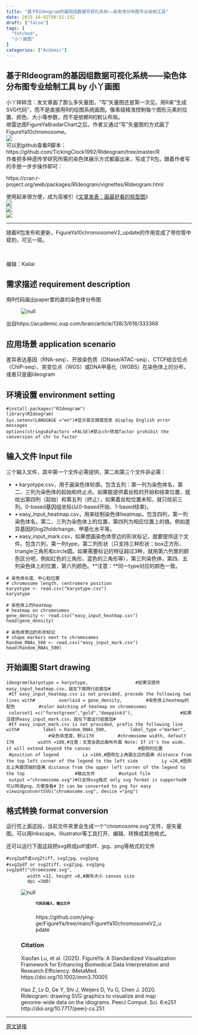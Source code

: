 ```yaml
---
title: "基于RIdeogram的基因组数据可视化系统——染色体分布图专业绘制工具"
date: 2025-10-02T08:51:13Z
draft: ["false"]
tags: [
  "fetched",
  "小丫画图"
]
categories: ["Acdemic"]
---
```

基于RIdeogram的基因组数据可视化系统——染色体分布图专业绘制工具 by 小丫画图
------
<div><section data-pm-slice="2 2 []"><span leaf="">小丫碎碎念：发文章画了那么多矢量图，“写”矢量图还是第一次见。用R来“生成SVG代码”，而不是直接用R的绘图系统画图。<span textstyle="">像素级精准</span>控制每个图形元素的位置、颜色、大小等参数，而不是依赖R的默认布局。</span></section><section><span leaf="">继</span><span leaf="" data-pm-slice='1 1 ["para",{"tagName":"section","attributes":{},"namespaceURI":"http://www.w3.org/1999/xhtml"}]'>雷达图</span><span leaf="">FigureYa8radarChart之后，作者又通过“写”矢量图的方式画了</span><span leaf="">FigureYa10chromosome。</span></section><section nodeleaf=""><img data-imgfileid="100002743" data-ratio="0.950925925925926" data-s="300,640" data-src="https://mmbiz.qpic.cn/sz_mmbiz_png/fTGTY7BwuzcKrYmQYvUSLicDwuX5OL58ga1picibThN1Iy96c2MibN5YKXQb2tAXgiaORzZNPSHuajEuWqrH81fY1uw/640?wx_fmt=png&amp;from=appmsg" data-type="png" data-w="1080" type="block" src="https://mmbiz.qpic.cn/sz_mmbiz_png/fTGTY7BwuzcKrYmQYvUSLicDwuX5OL58ga1picibThN1Iy96c2MibN5YKXQb2tAXgiaORzZNPSHuajEuWqrH81fY1uw/640?wx_fmt=png&amp;from=appmsg"></section><section><span leaf="">可以到github查看</span><span leaf="" data-pm-slice='1 1 ["para",{"tagName":"section","attributes":{},"namespaceURI":"http://www.w3.org/1999/xhtml"}]'>R脚本：</span><span leaf=""><br></span></section><section><span leaf="">https://github.com/TickingClock1992/RIdeogram/tree/master/R</span></section><section><span leaf="">作者把多种遗传学研究所需的染色体展示方式都画出来，写成了R包，跟着作者写的手册一步步操作即可：</span><span leaf="" data-pm-slice='1 1 ["para",null]'><br></span></section><p><span leaf="">https://cran.r-project.org/web/packages/RIdeogram/vignettes/RIdeogram.html</span></p><section><span leaf="" data-pm-slice='1 1 ["para",null]'>使用起来很方便，成为高被引</span><span leaf="" data-pm-slice='1 1 ["para",{"tagName":"section","attributes":{},"namespaceURI":"http://www.w3.org/1999/xhtml"}]'>《<a target="_blank" href="https://mp.weixin.qq.com/s?__biz=MzI5NjUyNzkxMg==&amp;mid=2247488569&amp;idx=1&amp;sn=0a283cae353ad0ef22524ed385e0a56e&amp;scene=21#wechat_redirect" textvalue="文章发表：画最好看的核型图" data-itemshowtype="0" linktype="text" data-linktype="2">文章发表：画最好看的核型图</a>》</span></section><section nodeleaf=""><img data-imgfileid="100002744" data-ratio="0.6851851851851852" data-s="300,640" data-src="https://mmbiz.qpic.cn/sz_mmbiz_png/fTGTY7BwuzcKrYmQYvUSLicDwuX5OL58gKIAbpq5aECzCkmjXnJNXPBEN0YZq2Jv0OoXDO7wS8bqb7PUTj61lSA/640?wx_fmt=png&amp;from=appmsg" data-type="png" data-w="1080" type="block" src="https://mmbiz.qpic.cn/sz_mmbiz_png/fTGTY7BwuzcKrYmQYvUSLicDwuX5OL58gKIAbpq5aECzCkmjXnJNXPBEN0YZq2Jv0OoXDO7wS8bqb7PUTj61lSA/640?wx_fmt=png&amp;from=appmsg"></section><section nodeleaf=""><img data-imgfileid="100002741" data-ratio="0.31296296296296294" data-s="300,640" data-src="https://mmbiz.qpic.cn/sz_mmbiz_png/fTGTY7BwuzcKrYmQYvUSLicDwuX5OL58gIphps9KPahupU2ickibFAiaicQ9prZQMeice50pR67SFcGwVwCcwKuGliaicQ/640?wx_fmt=png&amp;from=appmsg" data-type="png" data-w="1080" type="block" src="https://mmbiz.qpic.cn/sz_mmbiz_png/fTGTY7BwuzcKrYmQYvUSLicDwuX5OL58gIphps9KPahupU2ickibFAiaicQ9prZQMeice50pR67SFcGwVwCcwKuGliaicQ/640?wx_fmt=png&amp;from=appmsg"></section><section nodeleaf=""><img data-imgfileid="100002742" data-ratio="0.6824074074074075" data-s="300,640" data-src="https://mmbiz.qpic.cn/sz_mmbiz_png/fTGTY7BwuzcKrYmQYvUSLicDwuX5OL58ggx2NsSHiakEDuX6mf414QPCL3RnjvvrZhBoNMjAGyhPHwXJZmqnJtLA/640?wx_fmt=png&amp;from=appmsg" data-type="png" data-w="1080" type="block" src="https://mmbiz.qpic.cn/sz_mmbiz_png/fTGTY7BwuzcKrYmQYvUSLicDwuX5OL58ggx2NsSHiakEDuX6mf414QPCL3RnjvvrZhBoNMjAGyhPHwXJZmqnJtLA/640?wx_fmt=png&amp;from=appmsg"></section><hr><section><p><span leaf="">随着R包发布和更新，FigureYa10chromosomeV2_update的作用变成了带你管中窥豹，可见一斑。</span></p><p><span leaf=""><br></span></p><section><span leaf="">编辑：Kailai</span></section><h2 data-heading="true"><span leaf="">需求描述 requirement description</span></h2><p><span leaf="">用R代码画出paper里的直的染色体分布图</span></p><figure><span leaf=""><img data-imgfileid="100002446" data-ratio="0.7060931899641577" data-src="https://mmbiz.qpic.cn/sz_mmbiz_png/fTGTY7BwuzenYzFiclnaeJiaESqbzQZ0VFvpZkh49qZCnFZX7DPsZGKThmc04CjCWbn3eC9D13DdEA5CGadRYiaibQ/640?wx_fmt=png&amp;from=appmsg" data-type="png" data-w="837" title="null" src="https://mmbiz.qpic.cn/sz_mmbiz_png/fTGTY7BwuzenYzFiclnaeJiaESqbzQZ0VFvpZkh49qZCnFZX7DPsZGKThmc04CjCWbn3eC9D13DdEA5CGadRYiaibQ/640?wx_fmt=png&amp;from=appmsg"></span><figcaption></figcaption></figure><p><span leaf="">出自https://academic.oup.com/brain/article/138/3/616/333368</span></p><h2 data-heading="true"><span leaf="">应用场景 application scenario</span></h2><p><span leaf="">差异表达基因（RNA-seq）、开放染色质（DNase/ATAC-seq）、CTCF结合位点（ChIP-seq）、突变位点（WGS）或DNA甲基化（WGBS）在染色体上的分布，或者只是画Ideogram</span></p><h2 data-heading="true"><span leaf="">环境设置 environment setting</span></h2><pre><span hidden=""><svg xmlns="http://www.w3.org/2000/svg" version="1.1" x="0px" y="0px" width="45px" height="13px" viewbox="0 0 450 130"><ellipse cx="50" cy="65" rx="50" ry="52" stroke="rgb(220,60,54)" stroke-width="2" fill="rgb(237,108,96)"></ellipse><ellipse cx="225" cy="65" rx="50" ry="52" stroke="rgb(218,151,33)" stroke-width="2" fill="rgb(247,193,81)"></ellipse><ellipse cx="400" cy="65" rx="50" ry="52" stroke="rgb(27,161,37)" stroke-width="2" fill="rgb(100,200,86)"></ellipse></svg></span><code><span><span leaf=""><a topic-id="mg8xrron-tu800k" data-topic="1">#install</a>.packages("RIdeogram")</span></span><span leaf=""><br></span><span leaf="">library</span><span><span leaf="">(</span></span><span leaf="">RIdeogram</span><span><span leaf="">)</span></span><span leaf=""><br></span><span leaf="">Sys.setenv</span><span><span leaf="">(</span></span><span leaf="">LANGUAGE </span><span><span leaf="">=</span></span><span><span leaf="">"en"</span></span><span><span leaf="">)</span></span><span><span leaf=""><a topic-id="mg8xrroo-bnuk34" data-topic="1">#显示英文报错信息</a> display English error messages</span></span><span leaf=""><br></span><span leaf="">options</span><span><span leaf="">(</span></span><span leaf="">stringsAsFactors </span><span><span leaf="">=</span></span><span><span leaf="">FALSE</span></span><span><span leaf="">)</span></span><span><span leaf=""><a topic-id="mg8xrroo-p2kajl" data-topic="1">#禁止chr转成factor</a> prohibit the conversion of chr to factor</span></span></code></pre><h2 data-heading="true"><span leaf="">输入文件 Input file</span></h2><p><span leaf="">三个输入文件，其中第一个文件必需提供，第二和第三个文件非必需：</span></p><ul><li><section><span leaf="">• karyotype.csv，用于画染色体轮廓。包含五列：第一列为染色体名，第二、三列为染色体的起始和终止点。如果能提供着丝粒的开始和结束位置，就给出第四列（起始）和第五列（终止），如果着丝粒位置未知，就只给前三列。0-based基因组坐标(以0-based开始、1-based结束)。</span></section></li><li><section><span leaf="">• easy_input_heatmap.csv，用来绘制染色体heatmap。包含四列，第一列染色体名，第二、三列为染色体上的位置，第四列为相应位置上的值。例如差异基因的log2foldchange、甲基化水平等。</span></section></li><li><section><span leaf="">• easy_input_mark.csv，如果想画染色体旁边的形状标记，就要提供这个文件。包含六列，第一列type，第二列形状（只支持三种形状：box正方形、triangle三角形和circle圆。如果需要标记的特征超过3种，就用第六列里的颜色区分吧，例如红色的三角形，蓝色的三角形等），第三列染色体，第四、五列染色体上的位置，第六列颜色。**注意：**同一type对应的颜色一致。</span></section></li></ul><pre><span hidden=""><svg xmlns="http://www.w3.org/2000/svg" version="1.1" x="0px" y="0px" width="45px" height="13px" viewbox="0 0 450 130"><ellipse cx="50" cy="65" rx="50" ry="52" stroke="rgb(220,60,54)" stroke-width="2" fill="rgb(237,108,96)"></ellipse><ellipse cx="225" cy="65" rx="50" ry="52" stroke="rgb(218,151,33)" stroke-width="2" fill="rgb(247,193,81)"></ellipse><ellipse cx="400" cy="65" rx="50" ry="52" stroke="rgb(27,161,37)" stroke-width="2" fill="rgb(100,200,86)"></ellipse></svg></span><code><span><span leaf=""># 染色体长度、中心粒位置</span></span><span leaf=""><br></span><span><span leaf=""># chromosome length, centromere position</span></span><span leaf=""><br></span><span leaf="">karyotype </span><span><span leaf="">&lt;-</span></span><span leaf=""> read.csv</span><span><span leaf="">(</span></span><span><span leaf="">"karyotype.csv"</span></span><span><span leaf="">)</span></span><span leaf=""><br></span><span leaf="">karyotype</span><span leaf=""><br></span><span leaf=""><br></span><span><span leaf=""># 染色体上的heatmap</span></span><span leaf=""><br></span><span><span leaf=""># heatmap on chromosomes</span></span><span leaf=""><br></span><span leaf="">gene_density </span><span><span leaf="">&lt;-</span></span><span leaf=""> read.csv</span><span><span leaf="">(</span></span><span><span leaf="">"easy_input_heatmap.csv"</span></span><span><span leaf="">)</span></span><span leaf=""><br></span><span leaf="">head</span><span><span leaf="">(</span></span><span leaf="">gene_density</span><span><span leaf="">)</span></span><span leaf=""><br></span><span leaf=""><br></span><span><span leaf=""># 染色体旁边的形状标记</span></span><span leaf=""><br></span><span><span leaf=""># shape markers next to chromosomes</span></span><span leaf=""><br></span><span leaf="">Random_RNAs_500 </span><span><span leaf="">&lt;-</span></span><span leaf=""> read.csv</span><span><span leaf="">(</span></span><span><span leaf="">"easy_input_mark.csv"</span></span><span><span leaf="">)</span></span><span leaf=""><br></span><span leaf="">head</span><span><span leaf="">(</span></span><span leaf="">Random_RNAs_500</span><span><span leaf="">)</span></span></code></pre><h2 data-heading="true"><span leaf="">开始画图 Start drawing</span></h2><pre><span hidden=""><svg xmlns="http://www.w3.org/2000/svg" version="1.1" x="0px" y="0px" width="45px" height="13px" viewbox="0 0 450 130"><ellipse cx="50" cy="65" rx="50" ry="52" stroke="rgb(220,60,54)" stroke-width="2" fill="rgb(237,108,96)"></ellipse><ellipse cx="225" cy="65" rx="50" ry="52" stroke="rgb(218,151,33)" stroke-width="2" fill="rgb(247,193,81)"></ellipse><ellipse cx="400" cy="65" rx="50" ry="52" stroke="rgb(27,161,37)" stroke-width="2" fill="rgb(100,200,86)"></ellipse></svg></span><code><span leaf="">ideogram</span><span><span leaf="">(</span></span><span leaf="">karyotype </span><span><span leaf="">=</span></span><span leaf=""> karyotype</span><span><span leaf="">,</span></span><span leaf="">         </span><span leaf="">         </span><span><span leaf=""><a topic-id="mg8xrroo-7a4sqd" data-topic="1">#如果没提供easy</a>_input_heatmap.csv，就在下面两行前面加#</span></span><span leaf="">         </span><span><span leaf=""><a topic-id="mg8xrroo-9jxqal" data-topic="1">#If</a> easy_input_heatmap.csv is not provided, precede the following two lines with#</span></span><span leaf="">         overlaid </span><span><span leaf="">=</span></span><span leaf=""> gene_density</span><span><span leaf="">,</span></span><span leaf="">         </span><span><span leaf=""><a topic-id="mg8xrroo-jyuvkm" data-topic="1">#染色体上heatmap的配色</a></span></span><span leaf="">         </span><span><span leaf=""><a topic-id="mg8xrroo-9b55zx" data-topic="1">#color</a> matching of heatmap on chromosomes</span></span><span leaf="">         colorset1 </span><span><span leaf="">=</span></span><span><span leaf="">c</span></span><span><span leaf="">(</span></span><span><span leaf="">"forestgreen"</span></span><span><span leaf="">,</span></span><span><span leaf="">"gold"</span></span><span><span leaf="">,</span></span><span><span leaf="">"deeppink3"</span></span><span><span leaf="">)</span></span><span><span leaf="">,</span></span><span leaf="">         </span><span leaf="">         </span><span><span leaf=""><a topic-id="mg8xrroo-8x6999" data-topic="1">#如果没提供easy</a>_input_mark.csv，就在下面这行前面加#</span></span><span leaf="">         </span><span><span leaf=""><a topic-id="mg8xrroo-mstil8" data-topic="1">#If</a> easy_input_mark.csv is not provided, prefix the following line with#</span></span><span leaf="">         label </span><span><span leaf="">=</span></span><span leaf=""> Random_RNAs_500</span><span><span leaf="">,</span></span><span leaf="">         label_type </span><span><span leaf="">=</span></span><span><span leaf="">"marker"</span></span><span><span leaf="">,</span></span><span leaf="">         </span><span leaf="">         </span><span><span leaf=""><a topic-id="mg8xrroo-ixjmge" data-topic="1">#染色体宽度</a>，默认170</span></span><span leaf="">         </span><span><span leaf=""><a topic-id="mg8xrroo-kz2mg7" data-topic="1">#chromosome</a> width, default 170</span></span><span leaf="">         width </span><span><span leaf="">=</span></span><span><span leaf="">180</span></span><span><span leaf="">,</span></span><span><span leaf=""><a topic-id="mg8xrroo-2mo1za" data-topic="1">#注意</a>：太宽会跑出画布外面 Note: If it's too wide, it will extend beyond the canvas</span></span><span leaf="">         </span><span leaf="">         </span><span><span leaf=""><a topic-id="mg8xrroo-xc6m84" data-topic="1">#图例的位置</a></span></span><span leaf="">         </span><span><span leaf=""><a topic-id="mg8xrroo-yez722" data-topic="1">#position</a> of legend</span></span><span leaf="">         Lx </span><span><span leaf="">=</span></span><span><span leaf="">160</span></span><span><span leaf="">,</span></span><span><span leaf=""><a topic-id="mg8xrroo-ij5xj8" data-topic="1">#图例左上角跟左边的距离</a> distance from the top left corner of the legend to the left side</span></span><span leaf="">         Ly </span><span><span leaf="">=</span></span><span><span leaf="">20</span></span><span><span leaf="">,</span></span><span><span leaf=""><a topic-id="mg8xrroo-uk5bgb" data-topic="1">#图例左上角跟顶端的距离</a> distance from the upper left corner of the legend to the top </span></span><span leaf="">         </span><span leaf="">         </span><span><span leaf=""><a topic-id="mg8xrroo-fxdlk1" data-topic="1">#输出文件</a></span></span><span leaf="">         </span><span><span leaf=""><a topic-id="mg8xrroo-j8tpy5" data-topic="1">#output</a> file</span></span><span leaf="">         output </span><span><span leaf="">=</span></span><span><span leaf="">"chromosome.svg"</span></span><span><span leaf="">)</span></span><span><span leaf=""><a topic-id="mg8xrroo-aigkjn" data-topic="1">#只支持svg格式</a> only svg format is supported</span></span><span><span leaf=""># 可以转成png，方便查看</span></span><span><span leaf=""># It can be converted to png for easy viewing</span></span><span leaf="">convertSVG</span><span><span leaf="">(</span></span><span><span leaf="">"chromosome.svg"</span></span><span><span leaf="">,</span></span><span leaf=""> device </span><span><span leaf="">=</span></span><span><span leaf="">"png"</span></span><span><span leaf="">)</span></span></code></pre><h2 data-heading="true"><span leaf="">格式转换 format conversion</span></h2><p><span leaf="">运行完上面这段，当前文件夹里会生成一个“chromosome.svg”文件，是矢量图。可以用Inkscape、Illustrator等工具打开、编辑、转换成其他格式。</span></p><p><span leaf="">还可以运行下面这段把svg转成pdf或tiff、jpg、png等格式的文件</span></p><pre><span hidden=""><svg xmlns="http://www.w3.org/2000/svg" version="1.1" x="0px" y="0px" width="45px" height="13px" viewbox="0 0 450 130"><ellipse cx="50" cy="65" rx="50" ry="52" stroke="rgb(220,60,54)" stroke-width="2" fill="rgb(237,108,96)"></ellipse><ellipse cx="225" cy="65" rx="50" ry="52" stroke="rgb(218,151,33)" stroke-width="2" fill="rgb(247,193,81)"></ellipse><ellipse cx="400" cy="65" rx="50" ry="52" stroke="rgb(27,161,37)" stroke-width="2" fill="rgb(100,200,86)"></ellipse></svg></span><code><span><span leaf=""><a topic-id="mg8xrroo-nn6ooo" data-topic="1">#svg2pdf或svg2tiff</a>、svg2jpg、svg2png</span></span><span leaf=""><br></span><span><span leaf=""><a topic-id="mg8xrroo-scux1v" data-topic="1">#svg2pdf</a> or svg2tiff、svg2jpg、svg2png</span></span><span leaf=""><br></span><span leaf="">svg2pdf</span><span><span leaf="">(</span></span><span><span leaf="">"chromosome.svg"</span></span><span><span leaf="">,</span></span><span leaf=""><br></span><span leaf="">        width </span><span><span leaf="">=</span></span><span><span leaf="">12</span></span><span><span leaf="">,</span></span><span leaf=""> height </span><span><span leaf="">=</span></span><span><span leaf="">8</span></span><span><span leaf="">,</span></span><span><span leaf=""><a topic-id="mg8xrroo-550aoo" data-topic="1">#画布大小</a> canvas size</span></span><span leaf=""><br></span><span leaf="">        dpi </span><span><span leaf="">=</span></span><span><span leaf="">300</span></span><span><span leaf="">)</span></span></code></pre><figure><span leaf=""><img data-imgfileid="100002445" data-ratio="0.5842592592592593" data-src="https://mmbiz.qpic.cn/sz_mmbiz_png/fTGTY7BwuzenYzFiclnaeJiaESqbzQZ0VFibRvBqEtnRyhpysS4upIIOc9Jz74ZBPMODaWLMNEGibB00BgMo2YSL8g/640?wx_fmt=png&amp;from=appmsg" data-type="png" data-w="1080" title="null" src="https://mmbiz.qpic.cn/sz_mmbiz_png/fTGTY7BwuzenYzFiclnaeJiaESqbzQZ0VFibRvBqEtnRyhpysS4upIIOc9Jz74ZBPMODaWLMNEGibB00BgMo2YSL8g/640?wx_fmt=png&amp;from=appmsg"></span><span data-pm-slice="0 0 []"><section data-pm-slice="5 3 []"><section><figure><span data-pm-slice="0 0 []"><section data-pm-slice='5 3 ["para",{"tagName":"section","attributes":{},"namespaceURI":"http://www.w3.org/1999/xhtml"},"node",{"tagName":"figure","attributes":{"style":"box-sizing: border-box; border-width: 0px; border-style: solid; border-color: hsl(var(--border)); margin: 1.5em 8px; text-align: left; line-height: 1.75; font-family: -apple-system-font, BlinkMacSystemFont, \"Helvetica Neue\", \"PingFang SC\", \"Hiragino Sans GB\", \"Microsoft YaHei UI\", \"Microsoft YaHei\", Arial, sans-serif; font-size: 16px; color: rgb(63, 63, 63);"},"namespaceURI":"http://www.w3.org/1999/xhtml"},"node",{"tagName":"span","attributes":{"style":"color: rgb(31, 35, 40); font-family: -apple-system, \"system-ui\", \"Segoe UI\", \"Noto Sans\", Helvetica, Arial, sans-serif, \"Apple Color Emoji\", \"Segoe UI Emoji\"; font-size: 16px; font-style: normal; font-variant-ligatures: normal; font-variant-caps: normal; font-weight: 400; letter-spacing: normal; orphans: 2; text-align: start; text-indent: 0px; text-transform: none; widows: 2; word-spacing: 0px; -webkit-text-stroke-width: 0px; background-color: rgb(255, 255, 255); text-decoration-thickness: initial; text-decoration-style: initial; text-decoration-color: initial; display: inline !important; float: none;","data-pm-slice":"0 0 []"},"namespaceURI":"http://www.w3.org/1999/xhtml"}]'><section><span data-pm-slice="0 0 []"><h1 tabindex="-1" dir="auto" data-pm-slice="0 0 []"><span leaf="">代码及输入、输出文件</span></h1></span></section><p><span leaf="">https://github.com/ying-ge/FigureYa/tree/main/</span><span leaf="">FigureYa10chromosomeV2_update</span></p></section></span></figure></section><h1 tabindex="-1" dir="auto" data-pm-slice="0 0 []"><span leaf="">Citation</span></h1><section><span data-pm-slice="0 0 []"><span leaf="">Xiaofan Lu, et al. (2025). FigureYa: A Standardized Visualization Framework for Enhancing Biomedical Data Interpretation and Research Efficiency. iMetaMed. https://doi.org/10.1002/imm3.70005</span></span></section><section><span leaf=""><br></span></section><section><span leaf="">Hao Z, Lv D, Ge Y, Shi J, Weijers D, Yu G, Chen J. 2020. RIdeogram: drawing SVG graphics to visualize and map genome-wide data on the idiograms. PeerJ Comput. Sci. 6:e251 http://doi.org/10.7717/peerj-cs.251</span></section></section></span></figure></section><p><mp-style-type data-value="3"></mp-style-type></p></div>  
<hr>
<a href="https://mp.weixin.qq.com/s/Txmv60Uju5ncrXLz9rbpBg",target="_blank" rel="noopener noreferrer">原文链接</a>
